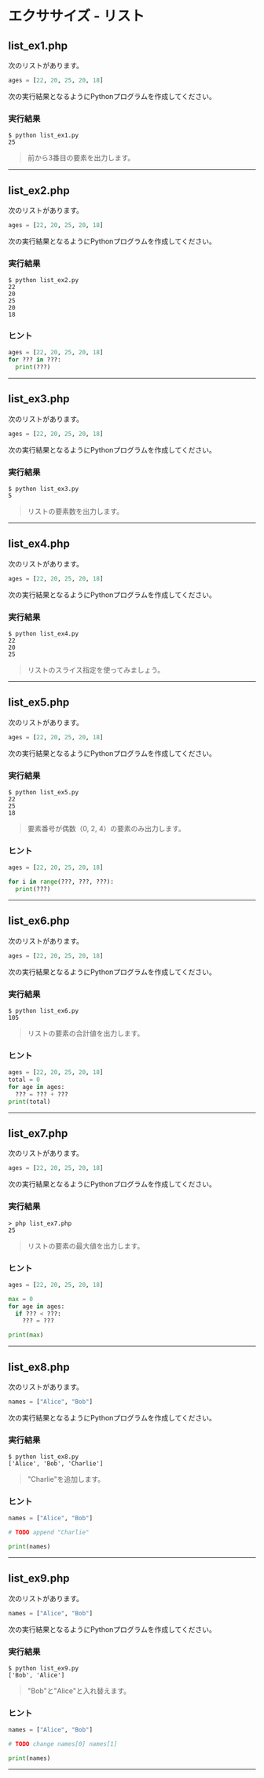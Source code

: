 # エクササイズ - リスト

## list_ex1.php

次のリストがあります。

```python
ages = [22, 20, 25, 20, 18]
```

次の実行結果となるようにPythonプログラムを作成してください。

### 実行結果

```
$ python list_ex1.py 
25
```

> 前から3番目の要素を出力します。

---


## list_ex2.php

次のリストがあります。

```python
ages = [22, 20, 25, 20, 18]
```

次の実行結果となるようにPythonプログラムを作成してください。

### 実行結果

```
$ python list_ex2.py 
22
20
25
20
18
```

### ヒント

```python
ages = [22, 20, 25, 20, 18]
for ??? in ???:
  print(???)
```

---

## list_ex3.php

次のリストがあります。

```python
ages = [22, 20, 25, 20, 18]
```

次の実行結果となるようにPythonプログラムを作成してください。

### 実行結果

```
$ python list_ex3.py 
5
```

> リストの要素数を出力します。

---


## list_ex4.php

次のリストがあります。

```python
ages = [22, 20, 25, 20, 18]
```

次の実行結果となるようにPythonプログラムを作成してください。

### 実行結果

```
$ python list_ex4.py
22
20
25
```

> リストのスライス指定を使ってみましょう。

---

## list_ex5.php

次のリストがあります。

```python
ages = [22, 20, 25, 20, 18]
```

次の実行結果となるようにPythonプログラムを作成してください。

### 実行結果

```
$ python list_ex5.py
22
25
18
```

> 要素番号が偶数（0, 2, 4）の要素のみ出力します。

### ヒント

```python
ages = [22, 20, 25, 20, 18]

for i in range(???, ???, ???):
  print(???)
```

---

## list_ex6.php

次のリストがあります。

```python
ages = [22, 20, 25, 20, 18]
```

次の実行結果となるようにPythonプログラムを作成してください。

### 実行結果

```
$ python list_ex6.py
105
```

> リストの要素の合計値を出力します。

### ヒント

```python
ages = [22, 20, 25, 20, 18]
total = 0
for age in ages:
  ??? = ??? + ???
print(total)
```

---

## list_ex7.php

次のリストがあります。

```python
ages = [22, 20, 25, 20, 18]
```

次の実行結果となるようにPythonプログラムを作成してください。

### 実行結果

```
> php list_ex7.php
25
```

> リストの要素の最大値を出力します。


### ヒント

```python
ages = [22, 20, 25, 20, 18]

max = 0
for age in ages:
  if ??? < ???:
    ??? = ???

print(max)
```

---

## list_ex8.php

次のリストがあります。

```python
names = ["Alice", "Bob"]
```

次の実行結果となるようにPythonプログラムを作成してください。

### 実行結果

```
$ python list_ex8.py
['Alice', 'Bob', 'Charlie']
```

> "Charlie"を追加します。


### ヒント

```python
names = ["Alice", "Bob"]

# TODO append "Charlie"

print(names)
```

---

## list_ex9.php

次のリストがあります。

```python
names = ["Alice", "Bob"]
```

次の実行結果となるようにPythonプログラムを作成してください。

### 実行結果

```
$ python list_ex9.py 
['Bob', 'Alice']
```

> "Bob"と"Alice"と入れ替えます。

### ヒント

```python
names = ["Alice", "Bob"]

# TODO change names[0] names[1]

print(names)
```

---

